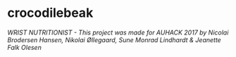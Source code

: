 # crocodilebeak
*WRIST NUTRITIONIST - This project was made for AUHACK 2017 by Nicolai Brodersen Hansen, Nikolai Øllegaard, Sune Monrad Lindhardt & Jeanette Falk Olesen*
